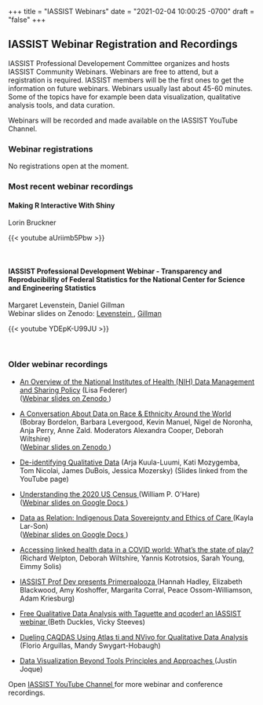 +++
title = "IASSIST Webinars"
date = "2021-02-04 10:00:25 -0700"
draft = "false"
+++
## IASSIST Webinar Registration and Recordings

IASSIST Professional Developement Committee organizes and hosts IASSIST Community Webinars. Webinars are free to attend, but a registration is required. IASSIST members will be the first ones to get the information on future webinars. Webinars usually last about 45-60 minutes. Some of the topics have for example been data visualization, qualitative analysis tools, and data curation. 

Webinars will be recorded and made available on the IASSIST YouTube Channel.

### Webinar registrations

No registrations open at the moment.

<!--

#### IASSIST Professional Development Webinar - Making R Interactive With Shiny

**Lorin Bruckner**, Data Visualization Services Librarian at University of North Carolina at Chapel Hill, will demonstrate the different ways that R Shiny apps have been used in her library including for patron projects, tutorials and for interdepartmental library statistics. She'll review the code used to generate an app and explain how R Shiny works differently from R. She'll talk about the user interface vs. server code, and how apps can be improved with some knowledge of HTML and CSS. Attendees should have some basic knowledge or experience with R to get the most out of this webinar.

**About the Speaker:** Lorin Bruckner has worked as a Data Visualization Librarian at UNC Chapel Hill since 2016. While assisting researchers at the University Library, she relies on her knowledge and experience in data analysis as well as her 10 year background in web design and creative direction. She obtained her MS in Information Science at the University of Illinois at Urbana-Champaign.

**Time:** Thursday, August 17th from 1:00-2:00pm Eastern Time (US/Canada)

<a class="btn btn-template-main" href="https://us06web.zoom.us/meeting/register/tZIkcuGtqjoiGte1VJVXIzotAMAD2fkcRIGj" title="" >Registration <i class="fas fa-external-link-alt"></i></a>

This webinar is brought to you by the IASSIST Professional Development Committee. The webinar will be recorded and made available on the IASSIST Youtube Channel. Slides and the recording will also be linked from the IASSIST webpage.
-->

### Most recent webinar recordings

#### Making R Interactive With Shiny

Lorin Bruckner <br /> <!--[Webinar slides on Zenodo <i class="fas fa-external-link-alt"></i>](https://doi.org/10.5281/zenodo.7535199)-->

{{< youtube aUriimb5Pbw >}}

<br />

#### IASSIST Professional Development Webinar - Transparency and Reproducibility of Federal Statistics for the National Center for Science and Engineering Statistics

Margaret Levenstein, Daniel Gillman <br /> Webinar slides on Zenodo: [Levenstein <i class="fas fa-external-link-alt"></i>](https://doi.org/10.5281/zenodo.7651298), [Gillman<i class="fas fa-external-link-alt"></i>](https://doi.org/10.5281/zenodo.7651313)

{{< youtube YDEpK-U99JU >}}

<br />

### Older webinar recordings

- [An Overview of the National Institutes of Health (NIH) Data Management and Sharing Policy<i class="fas fa-external-link-alt"></i>](https://www.youtube.com/watch?v=gvc2qcJ7274) (Lisa Federer)<br />([Webinar slides on Zenodo <i class="fas fa-external-link-alt"></i>](https://doi.org/10.5281/zenodo.7535199))

- [A Conversation About Data on Race & Ethnicity Around the World<i class="fas fa-external-link-alt"></i>](https://www.youtube.com/watch?v=7S8Y9dA1rPY) (Bobray Bordelon, Barbara Levergood, Kevin Manuel, Nigel de Noronha, Anja Perry, Anne Zald. Moderators Alexandra Cooper, Deborah Wiltshire)<br />([Webinar slides on Zenodo <i class="fas fa-external-link-alt"></i>](https://doi.org/10.5281/zenodo.7400733))

- [De-identifying Qualitative Data<i class="fas fa-external-link-alt"></i>](https://www.youtube.com/watch?v=MbKw3LR2rVo) (Arja Kuula-Luumi, Kati Mozygemba, Tom Nicolai, James DuBois, Jessica Mozersky) (Slides linked from the YouTube page)

- [Understanding the 2020 US Census <i class="fas fa-external-link-alt"></i>](https://www.youtube.com/watch?v=OR1I4h1Rx3M) (William P. O'Hare)<br />([Webinar slides on Google Docs <i class="fas fa-external-link-alt"></i>](https://docs.google.com/presentation/d/16kDTq8I1HjxplgrT4zM-8JvcQuJST3EZ/edit#slide=id.p1))

- [Data as Relation: Indigenous Data Sovereignty and Ethics of Care <i class="fas fa-external-link-alt"></i>](https://www.youtube.com/watch?v=QGYse9iDPWI) (Kayla Lar-Son)<br />([Webinar slides on Google Docs <i class="fas fa-external-link-alt"></i>](https://t.co/b5wQXGVz9J))

- [Accessing linked health data in a COVID world: What’s the state of play? <i class="fas fa-external-link-alt"></i>](https://www.youtube.com/watch?v=WE-kmduHahc) (Richard Welpton, Deborah Wiltshire, Yannis Kotrotsios, Sarah Young, Eimmy Solis)

- [IASSIST Prof Dev presents Primerpalooza <i class="fas fa-external-link-alt"></i>](https://www.youtube.com/watch?v=nw_Tk62-6mc) (Hannah Hadley, Elizabeth Blackwood, Amy Koshoffer, Margarita Corral, Peace Ossom-Williamson, Adam Kriesburg)

- [Free Qualitative Data Analysis with Taguette and qcoder! an IASSIST webinar <i class="fas fa-external-link-alt"></i>](https://www.youtube.com/watch?v=OIB_xLlM8Fw) (Beth Duckles, Vicky Steeves)

- [Dueling CAQDAS Using Atlas ti and NVivo for Qualitative Data Analysis <i class="fas fa-external-link-alt"></i>](https://www.youtube.com/watch?v=qCAB73zAjwk) (Florio Arguillas, Mandy Swygart-Hobaugh)

- [Data Visualization Beyond Tools Principles and Approaches <i class="fas fa-external-link-alt"></i>](https://www.youtube.com/watch?v=PgHNHdz8F-Y) (Justin Joque)

Open [IASSIST YouTube Channel <i class="fas fa-external-link-alt"></i>](https://www.youtube.com/channel/UC315efmsReDcFbWHpWBmb9g) for more webinar and conference recordings. <br /><br />